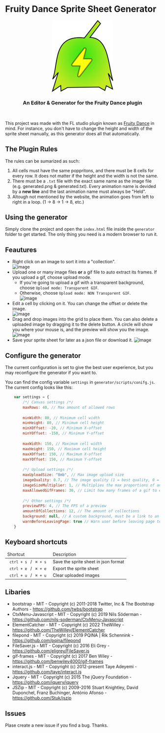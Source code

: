 # Fruity Dance Sprite Sheet Generator

<div align=center> <img width="200px"src='logotype.png'> <br> <h3> An Editor & Generator for the Fruity Dance plugin</h3> </div> <br>

This project was made with the FL studio plugin known as [Fruity Dance](https://www.image-line.com/fl-studio-learning/fl-studio-online-manual/html/plugins/Fruity%20Dance.htm) in mind. For instance, you don't have to change the height and width of the sprite sheet manually, as this generator does all that automatically.

## The Plugin Rules
The rules can be sumarized as such:
1. All cells must have the same poppritons, and there must be 8 cells for every row. It does not matter if the height and the width is not the same.
2. There must be a `.txt` file with the exact same name as the image file (e.g. generated.png & generated.txt). Every animation name is devided by a **new line** and the last animation name must always be "Held".
3. Altough not mentioned by the website, the animation goes from left to right in a loop. (1 -> 8 -> 1 -> 8, etc.)

## Using the generator
Simply clone the project and open the `index.html` file inside the `generator` folder to get started. The only thing you need is a modern browser to run it. 

## Feautures
* Right click on an image to sort it into a "collection".  <br>
![image](https://user-images.githubusercontent.com/89783791/187178884-fa8c7d50-1223-4e5c-96ae-7d59728c3e0f.png)
* Upload one or many image files **or** a gif file  to auto extract its frames. If you upload a gif, choose upload mode. <br>
    * If you're going to upload a gif with a transparent background, choose `Upload mode: Transparent GIF`. 
    * Otherwise, choose `Upload mode: NON Transparent GIF`. <br>
![image](https://user-images.githubusercontent.com/89783791/187177409-f701b001-628f-4a16-b6ab-13822a92e500.png)
* Edit a cell by clicking on it. You can change the offset or delete the image. <br>
![image](https://user-images.githubusercontent.com/89783791/187177639-dddf4c57-f85c-4f10-bc70-00373c1b8bae.png)
* Drag and drop images into the grid to place them. You can also delete a uploaded image by dragging it to the delete button. A circle will show you where your mouse is, and the preview will show you the image. <br>
![image](https://user-images.githubusercontent.com/89783791/187178031-62db9a84-5a1d-49cb-a0c1-febd3b367b7b.png)
* Save your sprite sheet for later as a json file or download it. 
![image](https://user-images.githubusercontent.com/89783791/187178249-8b816e83-3715-42c2-9558-6f033495c318.png)

## Configure the generator
The current configuration is set to give the best user experience, but you may reconfigure the generator if you want to.

You can find the config variable `settings` in `generator/scripts/conifg.js`. The current config looks like this:
```javascript
    var settings = {
        /*/ Canvas settings /*/
        maxRows: 40, // Max amount of allowed rows

        minWidth: 80, // Minimum cell width
        minHeight: 80, // Minimum cell height
        minXOffset: -20, // Minimum X-offset
        minYOffset: -150, // Minimum Y-offset

        maxWidth: 150, // Maximum cell width
        maxHeight: 150, // Maximum cell height
        maxXOffset: 150, // Maximum X-offset
        maxYOffset: 150, // Maximum Y-offset
        
        /*/ Upload settings /*/
        maxUploadSize: "8mb", // Max image upload size
        imageQuality: 0.7, // The image quality (1 = best quality, 0 = worst quality)
        imageSizeMultiplier: 1, // Multiplies the max proportions of an uploaded image (by default the minWidth/minHeight and maxWidth/maxHeight values). Higher value here means better image quality.
        maxAllowedGifFrames: 30, // Limit how many frames of a gif to export

        /*/ Other settings /*/
        previewFPS: 4, // The FPS of a preview
        amountOfCollections: 12, // The amount of collections 
        background: null, // A custom background, must be a link to an image / path to a local one OR a color in HEX (null will mean default)
        warnBeforeLeavingPage: true // Warn user before leaving page to not discard any progress
    }
```
## Keyboard shortcuts
<table>
    <thead> <td> Shortcut </td> <td> Description </td></thead>
    <tbody> 
        <tr>
            <td> <code> ctrl + s </code> / <code> ⌘ + s </code>
            <td> Save the sprite sheet in json format </td>
        </tr>
        <tr>
            <td> <code> ctrl + e </code> / <code> ⌘ + e </code>
            <td> Export the sprite sheet </td>
        </tr>
        <tr>
            <td> <code> ctrl + u </code> / <code> ⌘ + u </code>
            <td> Clear uploaded images </td>
        </tr>
    </tbody>
</table>

## Libaries
* bootstrap - MIT -  Copyright (c) 2011-2018 Twitter, Inc & The Bootstrap Authors - https://github.com/twbs/bootstrap
* CtxMenu-Javascript - MIT - Copyright (c) 2019 Nils Söderman - https://github.com/nils-soderman/CtxMenu-Javascript
* ElementCatcher - MIT - Copyright (c) 2022 TheWilley - https://github.com/TheWilley/ElementCatcher
* filepond - MIT - Copyright (c) 2019 PQINA | Rik Schennink - https://github.com/pqina/filepond
* FileSaver.js - MIT - Copyright (c) 2016 Eli Grey - https://github.com/eligrey/FileSaver.js
* gif-frames - MIT - Copyright (c) 2017 Ben Wiley - https://github.com/benwiley4000/gif-frames
* interact.js - MIT - Copyright (c) 2012-present Taye Adeyemi - https://github.com/taye/interact.js
* Jquery - MIT - Copyright (c) 2015 The jQuery Foundation - https://github.com/jquery/jquery
* JSZip - MIT - Copyright (c) 2009-2016 Stuart Knightley, David Duponchel, Franz Buchinger, António Afonso - https://github.com/Stuk/jszip

## Issues
Plase create a new issue if you find a bug. Thanks.
